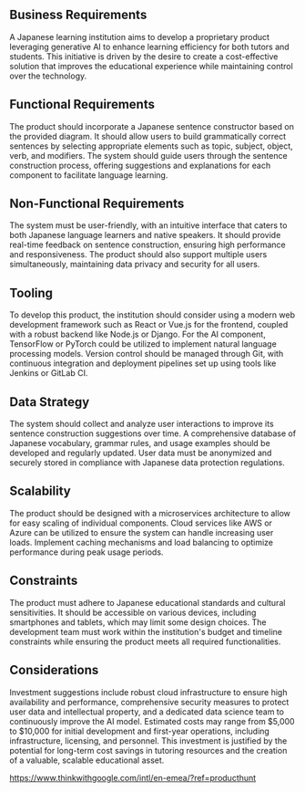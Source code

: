 ## Business Requirements
A Japanese learning institution aims to develop a proprietary product leveraging generative AI to enhance learning efficiency for both tutors and students. This initiative is driven by the desire to create a cost-effective solution that improves the educational experience while maintaining control over the technology.

## Functional Requirements
The product should incorporate a Japanese sentence constructor based on the provided diagram. It should allow users to build grammatically correct sentences by selecting appropriate elements such as topic, subject, object, verb, and modifiers. The system should guide users through the sentence construction process, offering suggestions and explanations for each component to facilitate language learning.

## Non-Functional Requirements
The system must be user-friendly, with an intuitive interface that caters to both Japanese language learners and native speakers. It should provide real-time feedback on sentence construction, ensuring high performance and responsiveness. The product should also support multiple users simultaneously, maintaining data privacy and security for all users.

## Tooling
To develop this product, the institution should consider using a modern web development framework such as React or Vue.js for the frontend, coupled with a robust backend like Node.js or Django. For the AI component, TensorFlow or PyTorch could be utilized to implement natural language processing models. Version control should be managed through Git, with continuous integration and deployment pipelines set up using tools like Jenkins or GitLab CI.

## Data Strategy
The system should collect and analyze user interactions to improve its sentence construction suggestions over time. A comprehensive database of Japanese vocabulary, grammar rules, and usage examples should be developed and regularly updated. User data must be anonymized and securely stored in compliance with Japanese data protection regulations.

## Scalability
The product should be designed with a microservices architecture to allow for easy scaling of individual components. Cloud services like AWS or Azure can be utilized to ensure the system can handle increasing user loads. Implement caching mechanisms and load balancing to optimize performance during peak usage periods.

## Constraints

The product must adhere to Japanese educational standards and cultural sensitivities. It should be accessible on various devices, including smartphones and tablets, which may limit some design choices. The development team must work within the institution's budget and timeline constraints while ensuring the product meets all required functionalities.

## Considerations
Investment suggestions include robust cloud infrastructure to ensure high availability and performance, comprehensive security measures to protect user data and intellectual property, and a dedicated data science team to continuously improve the AI model. Estimated costs may range from $5,000 to $10,000 for initial development and first-year operations, including infrastructure, licensing, and personnel. This investment is justified by the potential for long-term cost savings in tutoring resources and the creation of a valuable, scalable educational asset.

https://www.thinkwithgoogle.com/intl/en-emea/?ref=producthunt